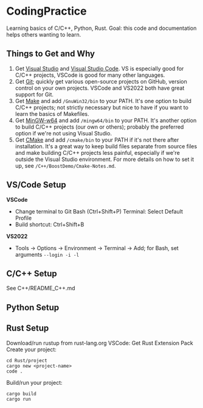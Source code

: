 # CodingPractice
Learning basics of C/C++, Python, Rust.
Goal: this code and documentation helps others wanting to learn.

## Things to Get and Why
1. Get [Visual Studio](https://visualstudio.microsoft.com/vs/) and [Visual Studio Code](https://code.visualstudio.com/). VS is especially good for C/C++ projects, VSCode is good for many other languages.
2. Get [Git](https://github.com/git-guides/install-git); quickly get various open-source projects on GitHub, version control on your own projects. VSCode and VS2022 both have great support for Git.
3. Get [Make](https://gnuwin32.sourceforge.net/packages/make.htm) and add ```/GnuWin32/bin``` to your PATH. It's one option to build C/C++ projects; not strictly necessary but nice to have if you want to learn the basics of Makefiles.
4. Get [MinGW-w64](https://winlibs.com/) and add ```/mingw64/bin``` to your PATH. It's another option to build C/C++ projects (our own or others); probably the preferred option if we're not using Visual Studio.
5. Get [CMake](https://cmake.org/download/) and add ```/cmake/bin``` to your PATH if it's not there after installation. It's a great way to keep build files separate from source files and make building C/C++ projects less painful, especially if we're outside the Visual Studio environment. For more details on how to set it up, see ```/C++/BoostDemo/Cmake-Notes.md```.

## VS/Code Setup
**VSCode**
* Change terminal to Git Bash (Ctrl+Shift+P) Terminal: Select Default Profile
* Build shortcut: Ctrl+Shift+B

**VS2022**
* Tools -> Options -> Environment -> Terminal -> Add; for Bash, set arguments ```--login -i -l```

## C/C++ Setup

See C++/README_C++.md

## Python Setup


## Rust Setup
Download/run rustup from rust-lang.org
VSCode: Get Rust Extension Pack
Create your project:
```
cd Rust/project
cargo new <project-name>
code .
```

Build/run your project:
```
cargo build
cargo run
```

